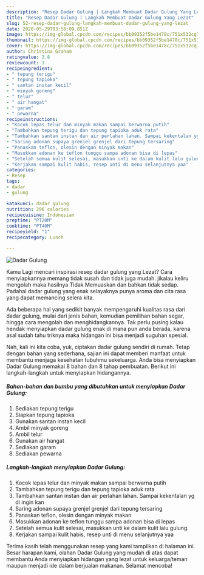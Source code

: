 ```yaml
---
description: "Resep Dadar Gulung | Langkah Membuat Dadar Gulung Yang Lezat"
title: "Resep Dadar Gulung | Langkah Membuat Dadar Gulung Yang Lezat"
slug: 52-resep-dadar-gulung-langkah-membuat-dadar-gulung-yang-lezat
date: 2020-05-29T03:58:09.851Z
image: https://img-global.cpcdn.com/recipes/bb09352f5be1478c/751x532cq70/dadar-gulung-foto-resep-utama.jpg
thumbnail: https://img-global.cpcdn.com/recipes/bb09352f5be1478c/751x532cq70/dadar-gulung-foto-resep-utama.jpg
cover: https://img-global.cpcdn.com/recipes/bb09352f5be1478c/751x532cq70/dadar-gulung-foto-resep-utama.jpg
author: Christina Graham
ratingvalue: 3.8
reviewcount: 3
recipeingredient:
- " tepung terigu"
- " tepung tapioka"
- " santan instan kecil"
- " minyak goreng"
- " telur"
- " air hangat"
- " garam"
- " pewarna"
recipeinstructions:
- "Kocok lepas telur dan minyak makan sampai berwarna putih"
- "Tambahkan tepung terigu dan tepung tapioka aduk rata"
- "Tambahkan santan instan dan air perlahan lahan. Sampai kekentalan yg di ingin kan"
- "Saring adonan supaya grenjel grenjel dari tepung tersaring"
- "Panaskan teflon, olesin dengan minyak makan"
- "Masukkan adonan ke teflon tunggu sampa adonan bisa di lepas"
- "Setelah semua kulit selesai, masukkan unti ke dalam kulit lalu gulung."
- "Kerjakan sampai kulit habis, resep unti di menu selanjutnya yaa"
categories:
- Resep
tags:
- dadar
- gulung

katakunci: dadar gulung 
nutrition: 296 calories
recipecuisine: Indonesian
preptime: "PT20M"
cooktime: "PT40M"
recipeyield: "1"
recipecategory: Lunch

---
```



![Dadar Gulung](https://img-global.cpcdn.com/recipes/bb09352f5be1478c/751x532cq70/dadar-gulung-foto-resep-utama.jpg)

Kamu Lagi mencari inspirasi resep dadar gulung yang Lezat? Cara menyiapkannya memang tidak susah dan tidak juga mudah. jikalau keliru mengolah maka hasilnya Tidak Memuaskan dan bahkan tidak sedap. Padahal dadar gulung yang enak selayaknya punya aroma dan cita rasa yang dapat memancing selera kita.

Ada beberapa hal yang sedikit banyak mempengaruhi kualitas rasa dari dadar gulung, mulai dari jenis bahan, kemudian pemilihan bahan segar, hingga cara mengolah dan menghidangkannya. Tak perlu pusing kalau hendak menyiapkan dadar gulung enak di mana pun anda berada, karena asal sudah tahu triknya maka hidangan ini bisa menjadi suguhan spesial.




Nah, kali ini kita coba, yuk, ciptakan dadar gulung sendiri di rumah. Tetap dengan bahan yang sederhana, sajian ini dapat memberi manfaat untuk membantu menjaga kesehatan tubuhmu sekeluarga. Anda bisa menyiapkan Dadar Gulung memakai 8 bahan dan 8 tahap pembuatan. Berikut ini langkah-langkah untuk menyiapkan hidangannya.

<!--inarticleads1-->

##### Bahan-bahan dan bumbu yang dibutuhkan untuk menyiapkan Dadar Gulung:

1. Sediakan  tepung terigu
1. Siapkan  tepung tapioka
1. Gunakan  santan instan kecil
1. Ambil  minyak goreng
1. Ambil  telur
1. Gunakan  air hangat
1. Sediakan  garam
1. Sediakan  pewarna




<!--inarticleads2-->

##### Langkah-langkah menyiapkan Dadar Gulung:

1. Kocok lepas telur dan minyak makan sampai berwarna putih
1. Tambahkan tepung terigu dan tepung tapioka aduk rata
1. Tambahkan santan instan dan air perlahan lahan. Sampai kekentalan yg di ingin kan
1. Saring adonan supaya grenjel grenjel dari tepung tersaring
1. Panaskan teflon, olesin dengan minyak makan
1. Masukkan adonan ke teflon tunggu sampa adonan bisa di lepas
1. Setelah semua kulit selesai, masukkan unti ke dalam kulit lalu gulung.
1. Kerjakan sampai kulit habis, resep unti di menu selanjutnya yaa




Terima kasih telah menggunakan resep yang kami tampilkan di halaman ini. Besar harapan kami, olahan Dadar Gulung yang mudah di atas dapat membantu Anda menyiapkan hidangan yang lezat untuk keluarga/teman maupun menjadi ide dalam berjualan makanan. Selamat mencoba!
